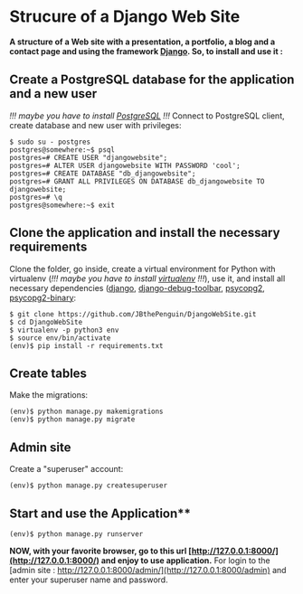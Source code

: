 # Strucure of a Django Web Site
**A structure of a Web site with a presentation, a portfolio, a blog and a contact page and using the framework [Django](https://www.djangoproject.com/).
So, to install and use it :**
## Create a PostgreSQL database for the application and a new user
*!!! maybe you have to install [PostgreSQL](https://www.postgresql.org/) !!!*
Connect to PostgreSQL client, create database and new user with privileges:
```shell
$ sudo su - postgres
postgres@somewhere:~$ psql
postgres=# CREATE USER "djangowebsite";
postgres=# ALTER USER djangowebsite WITH PASSWORD 'cool';
postgres=# CREATE DATABASE "db_djangowebsite";
postgres=# GRANT ALL PRIVILEGES ON DATABASE db_djangowebsite TO djangowebsite;
postgres=# \q
postgres@somewhere:~$ exit
```
## Clone the application and install the necessary requirements
Clone the folder, go inside, create a virtual environment for Python with virtualenv (*!!! maybe you have to install [virtualenv](https://virtualenv.pypa.io/en/stable/) !!!*), use it, and install all necessary dependencies ([django](https://www.djangoproject.com/foundation/), [django-debug-toolbar](https://django-debug-toolbar.readthedocs.io/en/stable/), [psycopg2](https://github.com/psycopg/psycopg2), [psycopg2-binary](https://pypi.org/project/psycopg2-binary/):
```shell
$ git clone https://github.com/JBthePenguin/DjangoWebSite.git
$ cd DjangoWebSite
$ virtualenv -p python3 env
$ source env/bin/activate
(env)$ pip install -r requirements.txt
```
## Create tables
Make the migrations:
```shell
(env)$ python manage.py makemigrations
(env)$ python manage.py migrate
```
## Admin site
Create a "superuser" account:
```shell
(env)$ python manage.py createsuperuser
```
## Start and use the Application**
```shell
(env)$ python manage.py runserver
```
**NOW, with your favorite browser, go to this url [http://127.0.0.1:8000/](http://127.0.0.1:8000/) and enjoy to use application.**
For login to the [admin site : http://127.0.0.1:8000/admin/](http://127.0.0.1:8000/admin) and enter your superuser name and password.
